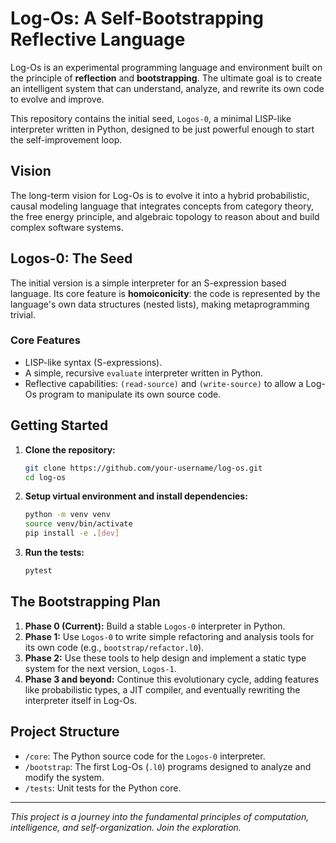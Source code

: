 # Log-Os: A Self-Bootstrapping Reflective Language

Log-Os is an experimental programming language and environment built on the principle of **reflection** and **bootstrapping**. The ultimate goal is to create an intelligent system that can understand, analyze, and rewrite its own code to evolve and improve.

This repository contains the initial seed, `Logos-0`, a minimal LISP-like interpreter written in Python, designed to be just powerful enough to start the self-improvement loop.

## Vision

The long-term vision for Log-Os is to evolve it into a hybrid probabilistic, causal modeling language that integrates concepts from category theory, the free energy principle, and algebraic topology to reason about and build complex software systems.

## Logos-0: The Seed

The initial version is a simple interpreter for an S-expression based language. Its core feature is **homoiconicity**: the code is represented by the language's own data structures (nested lists), making metaprogramming trivial.

### Core Features
- LISP-like syntax (S-expressions).
- A simple, recursive `evaluate` interpreter written in Python.
- Reflective capabilities: `(read-source)` and `(write-source)` to allow a Log-Os program to manipulate its own source code.

## Getting Started

1.  **Clone the repository:**
    ```bash
    git clone https://github.com/your-username/log-os.git
    cd log-os
    ```

2.  **Setup virtual environment and install dependencies:**
    ```bash
    python -m venv venv
    source venv/bin/activate
    pip install -e .[dev]
    ```

3.  **Run the tests:**
    ```bash
    pytest
    ```

## The Bootstrapping Plan

1.  **Phase 0 (Current):** Build a stable `Logos-0` interpreter in Python.
2.  **Phase 1:** Use `Logos-0` to write simple refactoring and analysis tools for its own code (e.g., `bootstrap/refactor.l0`).
3.  **Phase 2:** Use these tools to help design and implement a static type system for the next version, `Logos-1`.
4.  **Phase 3 and beyond:** Continue this evolutionary cycle, adding features like probabilistic types, a JIT compiler, and eventually rewriting the interpreter itself in Log-Os.

## Project Structure

-   `/core`: The Python source code for the `Logos-0` interpreter.
-   `/bootstrap`: The first Log-Os (`.l0`) programs designed to analyze and modify the system.
-   `/tests`: Unit tests for the Python core.

---
*This project is a journey into the fundamental principles of computation, intelligence, and self-organization. Join the exploration.*